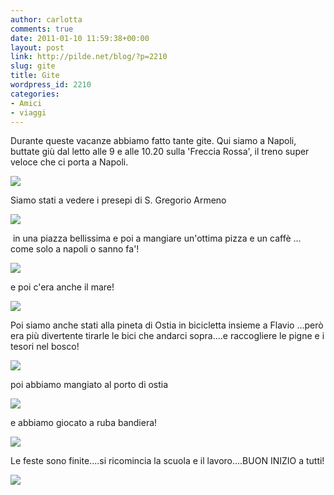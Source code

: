 ```yaml
---
author: carlotta
comments: true
date: 2011-01-10 11:59:38+00:00
layout: post
link: http://pilde.net/blog/?p=2210
slug: gite
title: Gite
wordpress_id: 2210
categories:
- Amici
- viaggi
---
```


Durante queste vacanze abbiamo fatto tante gite. Qui siamo a Napoli, buttate giù dal letto alle 9 e alle 10.20 sulla 'Freccia Rossa', il treno super veloce che ci porta a Napoli.

![]({{baseurl}}/uploads/2011/01/freccia_rossa.jpg)




Siamo stati a vedere i presepi di S. Gregorio Armeno

![]({{baseurl}}/uploads/2011/01/mati_papy_presepi.jpg)


 in una piazza bellissima e poi a mangiare un'ottima pizza e un caffè ... come solo a napoli o sanno fa'!

![]({{baseurl}}/uploads/2011/01/piazza_napoli.jpg)




e poi c'era anche il mare!

![]({{baseurl}}/uploads/2011/01/mare_napoli.jpg)




Poi siamo anche stati alla pineta di Ostia in bicicletta insieme a Flavio ...però era più divertente tirarle le bici che andarci sopra....e raccogliere le pigne e i tesori nel bosco!

![]({{baseurl}}/uploads/2011/01/mati_flavio1.jpg)




poi abbiamo mangiato al porto di ostia  

![]({{baseurl}}/uploads/2011/01/mati_flavio2.jpg)




e abbiamo giocato a ruba bandiera!

![]({{baseurl}}/uploads/2011/01/ruba_bandiera.jpg)




Le feste sono finite....si ricomincia la scuola e il lavoro....BUON INIZIO a tutti!

![]({{baseurl}}/uploads/2011/01/marghe_napoli.jpg)



